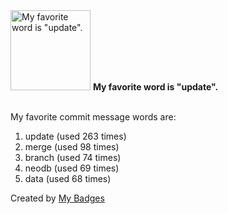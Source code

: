 <img src="https://my-badges.github.io/my-badges/favorite-word.png" alt="My favorite word is &quot;update&quot;." title="My favorite word is &quot;update&quot;." width="128">
<strong>My favorite word is &quot;update&quot;.</strong>
<br><br>

My favorite commit message words are:

1. update (used 263 times)
2. merge (used 98 times)
3. branch (used 74 times)
4. neodb (used 69 times)
5. data (used 68 times)


Created by <a href="https://github.com/my-badges/my-badges">My Badges</a>